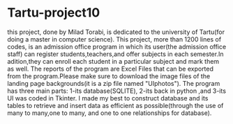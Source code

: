 # Tartu-project10
this project, done by Milad Torabi, is dedicated to the university of Tartu(for doing a master in computer science).
This project, more than 1200 lines of codes, is an admission office program in which its user(the admission office staff) can register students,teachers,and offer subjects in each semester.In adition,they can enroll each student in a particular subject and mark them as well. The reports of the program are Excel Files that can be  exported from the program.Please make sure to download the image files of the landing page backgrounds(it is a zip file named "UIphotos"). The program has three main parts: 1-its database(SQLITE), 2-its back in python ,and 3-its UI was coded in Tkinter. I made my best to construct database and its tables to retrieve and insert data as efficient as possible(through the use of many to many,one to many, and one to one relationships for database).

